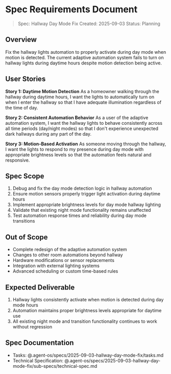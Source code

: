 # Spec Requirements Document

> Spec: Hallway Day Mode Fix
> Created: 2025-09-03
> Status: Planning

## Overview

Fix the hallway lights automation to properly activate during day mode when motion is detected. The current adaptive automation system fails to turn on hallway lights during daytime hours despite motion detection being active.

## User Stories

**Story 1: Daytime Motion Detection**
As a homeowner walking through the hallway during daytime hours, I want the lights to automatically turn on when I enter the hallway so that I have adequate illumination regardless of the time of day.

**Story 2: Consistent Automation Behavior**
As a user of the adaptive automation system, I want the hallway lights to behave consistently across all time periods (day/night modes) so that I don't experience unexpected dark hallways during any part of the day.

**Story 3: Motion-Based Activation**
As someone moving through the hallway, I want the lights to respond to my presence during day mode with appropriate brightness levels so that the automation feels natural and responsive.

## Spec Scope

1. Debug and fix the day mode detection logic in hallway automation
2. Ensure motion sensors properly trigger light activation during daytime hours
3. Implement appropriate brightness levels for day mode hallway lighting
4. Validate that existing night mode functionality remains unaffected
5. Test automation response times and reliability during day mode transitions

## Out of Scope

- Complete redesign of the adaptive automation system
- Changes to other room automations beyond hallway
- Hardware modifications or sensor replacements
- Integration with external lighting systems
- Advanced scheduling or custom time-based rules

## Expected Deliverable

1. Hallway lights consistently activate when motion is detected during day mode hours
2. Automation maintains proper brightness levels appropriate for daytime use
3. All existing night mode and transition functionality continues to work without regression

## Spec Documentation

- Tasks: @.agent-os/specs/2025-09-03-hallway-day-mode-fix/tasks.md
- Technical Specification: @.agent-os/specs/2025-09-03-hallway-day-mode-fix/sub-specs/technical-spec.md